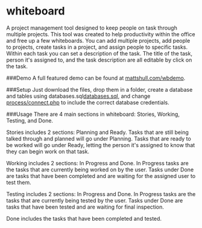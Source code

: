 # whiteboard
A project management tool designed to keep people on task through multiple projects.  This tool was created to help productivity within the office and free up a few whiteboards.  You can add multiple projects, add people to projects, create tasks in a project, and assign people to specific tasks.  Within each task you can set a description of the task.  The title of the task, person it's assigned to, and the task description are all editable by click on the task.  

###Demo
A full featured demo can be found at [mattshull.com/wbdemo](http://www.mattshull.com/wbdemo).

###Setup
Just download the files, drop them in a folder, create a database and tables using databases.sql[databases.sql](../blob/master/databases.sql), and change [process/connect.php](../blob/master/process/connect.php) to include the correct database credentials.

###Usage
There are 4 main sections in whiteboard: Stories, Working, Testing, and Done.  

Stories includes 2 sections: Planning and Ready.  Tasks that are still being talked through and planned will go under Planning.  Tasks that are ready to be worked will go under Ready, letting the person it's assigned to know that they can begin work on that task.

Working includes 2 sections: In Progress and Done.  In Progress tasks are the tasks that are currently being worked on by the user.  Tasks under Done are tasks that have been completed and are waiting for the assigned user to test them.

Testing includes 2 sections: In Progress and Done.  In Progress tasks are the tasks that are currently being tested by the user.  Tasks under Done are tasks that have been tested and are waiting for final inspection.

Done includes the tasks that have been completed and tested.
